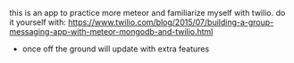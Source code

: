 this is an app to practice more meteor and familiarize myself with twilio. do it yourself with:
 https://www.twilio.com/blog/2015/07/building-a-group-messaging-app-with-meteor-mongodb-and-twilio.html



+ once off the ground will update with extra features
